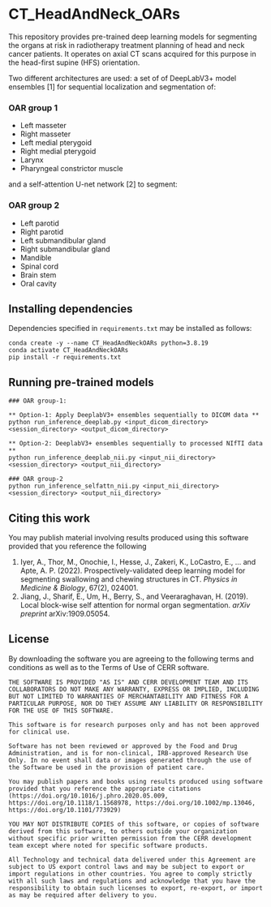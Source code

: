 # CT_HeadAndNeck_OARs
This repository provides pre-trained deep learning models for segmenting the organs at risk in radiotherapy treatment planning
of head and neck cancer patients. It operates on axial CT scans acquired for this purpose in the head-first supine (HFS) orientation.  
    
Two different architectures are used: a  set of of DeepLabV3+ model ensembles [1] for sequential localization and segmentation of:    
          
### OAR group 1          
* Left masseter    
* Right masseter    
* Left medial pterygoid    
* Right medial pterygoid    
* Larynx    
* Pharyngeal constrictor muscle     
  
and a self-attention U-net network [2] to segment:    
  
### OAR group 2
* Left parotid    
* Right parotid    
* Left submandibular gland  
* Right submandibular gland  
* Mandible    
* Spinal cord    
* Brain stem    
* Oral cavity      

    
## Installing dependencies  
Dependencies specified in `requirements.txt` may be installed as follows:  
  
````
conda create -y --name CT_HeadAndNeckOARs python=3.8.19
conda activate CT_HeadAndNeckOARs
pip install -r requirements.txt  
````
  
## Running pre-trained models  
```  
### OAR group-1:

** Option-1: Apply DeeplabV3+ ensembles sequentially to DICOM data **
python run_inference_deeplab.py <input_dicom_directory> <session_directory> <output_dicom_directory>  

** Option-2: DeeplabV3+ ensembles sequentially to processed NIfTI data **
python run_inference_deeplab_nii.py <input_nii_directory> <session_directory> <output_nii_directory>

### OAR group-2 
python run_inference_selfattn_nii.py <input_nii_directory> <session_directory> <output_nii_directory>  

```
  
## Citing this work
You may publish material involving results produced using this software provided that you reference the following

1. Iyer, A., Thor, M., Onochie, I., Hesse, J., Zakeri, K., LoCastro, E., ... and Apte, A. P. (2022). Prospectively-validated deep learning model for segmenting swallowing and chewing structures in CT. *Physics in Medicine & Biology*, 67(2), 024001.
2. Jiang, J., Sharif, E., Um, H., Berry, S., and Veeraraghavan, H. (2019). Local block-wise self attention for normal organ segmentation. *arXiv preprint* arXiv:1909.05054.

  
## License
By downloading the software you are agreeing to the following terms and conditions as well as to the Terms of Use of CERR software.

    THE SOFTWARE IS PROVIDED "AS IS" AND CERR DEVELOPMENT TEAM AND ITS COLLABORATORS DO NOT MAKE ANY WARRANTY, EXPRESS OR IMPLIED, INCLUDING BUT NOT LIMITED TO WARRANTIES OF MERCHANTABILITY AND FITNESS FOR A PARTICULAR PURPOSE, NOR DO THEY ASSUME ANY LIABILITY OR RESPONSIBILITY FOR THE USE OF THIS SOFTWARE.
        
    This software is for research purposes only and has not been approved for clinical use.
    
    Software has not been reviewed or approved by the Food and Drug Administration, and is for non-clinical, IRB-approved Research Use Only. In no event shall data or images generated through the use of the Software be used in the provision of patient care.
    
    You may publish papers and books using results produced using software provided that you reference the appropriate citations (https://doi.org/10.1016/j.phro.2020.05.009, https://doi.org/10.1118/1.1568978, https://doi.org/10.1002/mp.13046, https://doi.org/10.1101/773929)
    
    YOU MAY NOT DISTRIBUTE COPIES of this software, or copies of software derived from this software, to others outside your organization without specific prior written permission from the CERR development team except where noted for specific software products.

    All Technology and technical data delivered under this Agreement are subject to US export control laws and may be subject to export or import regulations in other countries. You agree to comply strictly with all such laws and regulations and acknowledge that you have the responsibility to obtain such licenses to export, re-export, or import as may be required after delivery to you.




